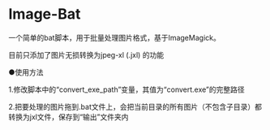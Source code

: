 # Image-Bat
一个简单的bat脚本，用于批量处理图片格式，基于ImageMagick。

目前只添加了图片无损转换为jpeg-xl (.jxl) 的功能

●使用方法

1.修改脚本中的“convert_exe_path”变量，其值为“convert.exe”的完整路径

2.把要处理的图片拖到.bat文件上，会把当前目录的所有图片（不包含子目录）都转换为jxl文件，保存到“输出”文件夹内
